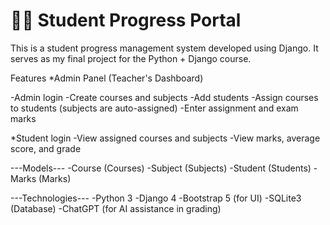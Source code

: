 # 🧑‍🎓 Student Progress Portal

This is a student progress management system developed using Django. It serves as my final project for the Python + Django course.

 Features
*Admin Panel (Teacher's Dashboard)

-Admin login
-Create courses and subjects
-Add students
-Assign courses to students (subjects are auto-assigned)
-Enter assignment and exam marks



*Student login
-View assigned courses and subjects
-View marks, average score, and grade


---Models---
-Course (Courses)
-Subject (Subjects)
-Student (Students)
-Marks (Marks)

---Technologies---
-Python 3
-Django 4
-Bootstrap 5 (for UI)
-SQLite3 (Database)
-ChatGPT (for AI assistance in grading)
